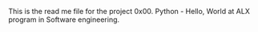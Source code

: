 This is the read me file for the project 0x00. Python - Hello, World at ALX program in Software engineering.
